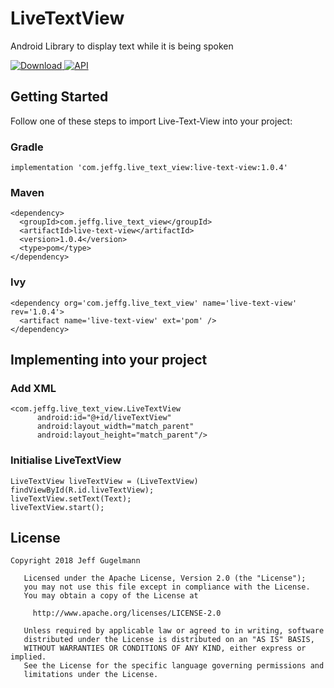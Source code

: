 # LiveTextView
Android Library to display text while it is being spoken

[ ![Download](https://api.bintray.com/packages/jeffg05/Live-Text-View/Live-Text-View/images/download.svg) ](https://bintray.com/jeffg05/Live-Text-View/Live-Text-View/_latestVersion) [![API](https://img.shields.io/badge/API-21%2B-brightgreen.svg?style=flat)](https://android-arsenal.com/api?level=21)


## Getting Started

Follow one of these steps to import Live-Text-View into your project:


### Gradle

```
implementation 'com.jeffg.live_text_view:live-text-view:1.0.4'
```

### Maven

```
<dependency>
  <groupId>com.jeffg.live_text_view</groupId>
  <artifactId>live-text-view</artifactId>
  <version>1.0.4</version>
  <type>pom</type>
</dependency>
```

### Ivy

```
<dependency org='com.jeffg.live_text_view' name='live-text-view' rev='1.0.4'>
  <artifact name='live-text-view' ext='pom' />
</dependency>
```

## Implementing into your project

### Add XML
```
<com.jeffg.live_text_view.LiveTextView
      android:id="@+id/liveTextView"
      android:layout_width="match_parent"
      android:layout_height="match_parent"/>
```

### Initialise LiveTextView
```
LiveTextView liveTextView = (LiveTextView) findViewById(R.id.liveTextView);
liveTextView.setText(Text);
liveTextView.start();
```

## License

```
Copyright 2018 Jeff Gugelmann

   Licensed under the Apache License, Version 2.0 (the "License");
   you may not use this file except in compliance with the License.
   You may obtain a copy of the License at

     http://www.apache.org/licenses/LICENSE-2.0

   Unless required by applicable law or agreed to in writing, software
   distributed under the License is distributed on an "AS IS" BASIS,
   WITHOUT WARRANTIES OR CONDITIONS OF ANY KIND, either express or implied.
   See the License for the specific language governing permissions and
   limitations under the License.
```
